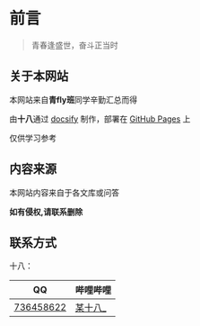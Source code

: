 # 前言

> 青春逢盛世，奋斗正当时

## 关于本网站

本网站来自**青fly班**同学辛勤汇总而得

由**十八**通过 [docsify](https://docsify.js.org/#/zh-cn/) 制作，部署在 [GitHub Pages](https://pages.github.com/) 上

仅供学习参考

## 内容来源

本网站内容来自于各文库或问答

**如有侵权,请联系删除**

## 联系方式

十八：

| QQ                               | 哔哩哔哩                                       |
| -------------------------------- | ---------------------------------------------- |
| [736458622](https://4m.cn/9Xomt) | [某十八_](https://space.bilibili.com/99389894) |


